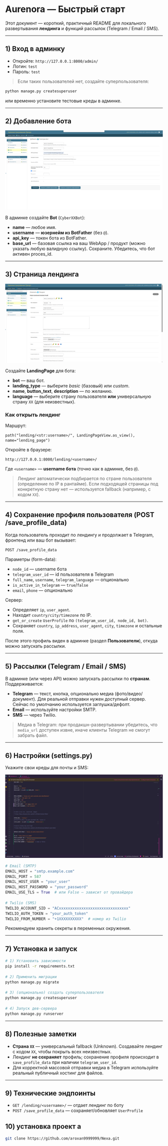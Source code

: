 

# Aurenora — Быстрый старт

Этот документ — короткий, практичный README для локального развертывания **лендинга** и функций рассылок (Telegram / Email / SMS).

---

## 1) Вход в админку

- Откройте: `http://127.0.0.1:8000/admin/`  
- Логин: `test`  
- Пароль: `test`

> Если таких пользователей нет, создайте суперпользователя:
```bash
python manage.py createsuperuser
```
или временно установите тестовые креды в админке.

---

## 2) Добавление бота

![img.png](img.png)

В админке создайте **Bot** (`CyberXXBot`):
- **name** — любое имя.
- **username** — **юзернейм из BotFather** (без `@`).
- **api_key** — токен бота из BotFather.
- **base_url** — базовая ссылка на ваш WebApp / продукт (можно указать любую валидную ссылку).
Сохраните. Убедитесь, что бот активен proces_id.

---

## 3) Страница лендинга

![img_1.png](img_1.png)

Создайте **LandingPage** для бота:
- **bot** — ваш бот.
- **landing_type** — выберите *basic* (базовый) или *custom*.
- **name**, **button_text**, **description** — по желанию.
- **language** — выберите страну пользователя **или** универсальную страну `XX` (для неизвестных).


### Как открыть лендинг
Маршрут:
```
path("lending/<str:username>/", LandingPageView.as_view(), name="lending_page")
```
Откройте в браузере:
```
http://127.0.0.1:8000/lending/<username>/
```
Где `<username>` — **username бота** (точно как в админке, без `@`).

> Лендинг автоматически подбирается по стране пользователя (определение по IP в рантайме). Если подходящей страницы под конкретную страну нет — используется fallback (например, с кодом `XX`).

---

## 4) Сохранение профиля пользователя (POST /save_profile_data)

Когда пользователь проходит по лендингу и продолжает в Telegram, фронтенд или ваш бот вызывает:
```
POST /save_profile_data
```
Параметры (form-data):
- `node_id` — username бота
- `telegram_user_id` — id пользователя в Telegram
- `full_name`, `username`, `telegram_language` — опционально
- `is_active_in_telegram` — `true`/`false`
- `email`, `phone` — опционально

Сервер:
- Определяет `ip`, `user_agent`.
- Находит `country/city/timezone` по IP.
- `get_or_create` `UserProfile` по `(telegram_user_id, node_id, bot)`.
- Сохраняет `country`, `ip_address`, `user_agent`, `city`, `timezone` и остальные поля.

После этого профиль виден в админке (раздел **Пользователи**), откуда можно запускать рассылки.

---

## 5) Рассылки (Telegram / Email / SMS)

В админке (или через API) можно запускать рассылки по **странам**. Поддерживается:
- **Telegram** — текст, кнопка, опционально медиа (фото/видео/документ). Для реальной отправки нужен доступный сервер. Сейчас по умолчанию используется заглушка/дефолт.
- **Email** — используйте настройки SMTP.
- **SMS** — через Twilio.

> Медиа в Telegram: при продакшн-развертывании убедитесь, что `media_url` доступен извне, иначе клиенты Telegram не смогут забрать файл.

---

## 6) Настройки (settings.py)

Укажите свои креды для почты и SMS:

![img_5.png](img_5.png)

```python
# Email (SMTP)
EMAIL_HOST = "smtp.example.com"
EMAIL_PORT = 587
EMAIL_HOST_USER = "your_user"
EMAIL_HOST_PASSWORD = "your_password"
EMAIL_USE_TLS = True  # или False — зависит от провайдера

# Twilio (SMS)
TWILIO_ACCOUNT_SID = "ACxxxxxxxxxxxxxxxxxxxxxxxxxxxxxxx"
TWILIO_AUTH_TOKEN = "your_auth_token"
TWILIO_FROM_NUMBER = "+1XXXXXXXXXX"  # номер из Twilio
```

Рекомендуем хранить секреты в переменных окружения.

---

## 7) Установка и запуск

```bash
# 1) Установить зависимости
pip install -r requirements.txt

# 2) Применить миграции
python manage.py migrate

# 3) (опционально) создать суперпользователя
python manage.py createsuperuser

# 4) Запуск дев-сервера
python manage.py runserver 
```


---

## 8) Полезные заметки

- **Страна `XX`** — универсальный fallback (Unknown). Создавайте лендинг с кодом `XX`, чтобы покрыть всех неизвестных.
- Лендинг **не сохраняет** профиль; сохранение профиля происходит в `save_profile_data` при наличии `telegram_user_id`.
- Для корректной массовой отправки медиа в Telegram используйте реальный публичный хостинг для файлов.

---

## 9) Технические эндпоинты 

- `GET /lending/<username>/` — отдает лендинг по боту
- `POST /save_profile_data` — сохраняет/обновляет `UserProfile`

## 10) установка проект а
```bash
git clone https://github.com/aroxan9999999/Nexa.git
```